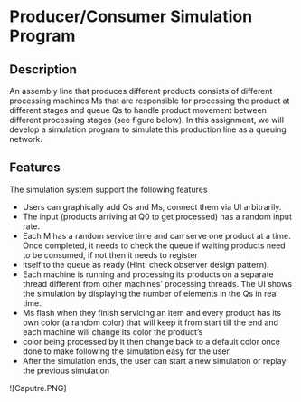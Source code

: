 # Producer/Consumer Simulation Program
## Description
An assembly line that produces different products consists of different processing machines Ms that are responsible for processing the product at different stages and queue Qs to handle product movement
between different processing stages (see figure below). In this assignment, we will develop a simulation program to simulate this production line as a queuing network.

## Features
The simulation system support the following features
- Users can graphically add Qs and Ms, connect them via UI arbitrarily.
- The input (products arriving at Q0 to get processed) has a random input rate.
- Each M has a random service time and can serve one product at a time. Once completed, it needs to check the queue if waiting products need to be consumed, if not then it needs to register
- itself to the queue as ready (Hint: check observer design pattern).
- Each machine is running and processing its products on a separate thread different from other machines’ processing threads. The UI shows the simulation by displaying the number of elements in the Qs in real time.
- Ms flash when they finish servicing an item and every product has its own color (a random color) that will keep it from start till the end and each machine will change its color the product’s
- color being processed by it then change back to a default color once done to make following the simulation easy for the user.
- After the simulation ends, the user can start a new simulation or replay the previous simulation

![Caputre.PNG]
